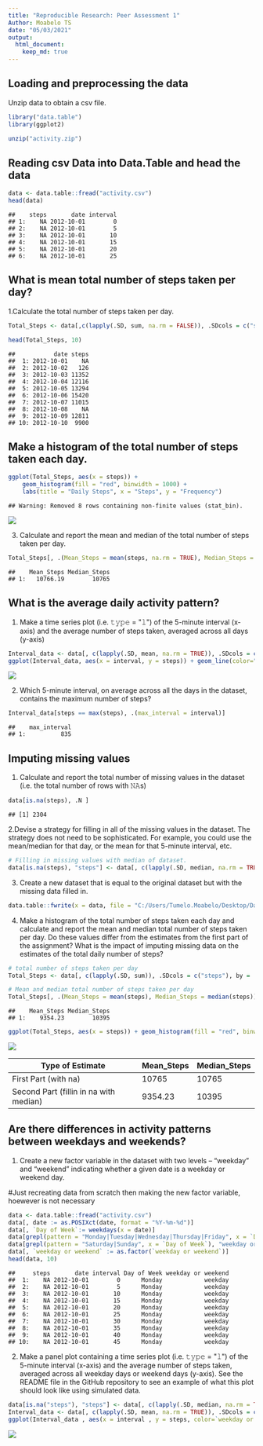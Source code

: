 ```yaml
---
title: "Reproducible Research: Peer Assessment 1"
Author: Moabelo TS
date: "05/03/2021"
output: 
  html_document:
    keep_md: true
---
```



## Loading and preprocessing the data
Unzip data to obtain a csv file.


```r
library("data.table")
library(ggplot2)

unzip("activity.zip")
```

## Reading csv Data into Data.Table and head the data

```r
data <- data.table::fread("activity.csv")
head(data)
```

```
##    steps       date interval
## 1:    NA 2012-10-01        0
## 2:    NA 2012-10-01        5
## 3:    NA 2012-10-01       10
## 4:    NA 2012-10-01       15
## 5:    NA 2012-10-01       20
## 6:    NA 2012-10-01       25
```

## What is mean total number of steps taken per day?
1.Calculate the total number of steps taken per day.


```r
Total_Steps <- data[,c(lapply(.SD, sum, na.rm = FALSE)), .SDcols = c("steps"), by = .(date)] 

head(Total_Steps, 10)
```

```
##           date steps
##  1: 2012-10-01    NA
##  2: 2012-10-02   126
##  3: 2012-10-03 11352
##  4: 2012-10-04 12116
##  5: 2012-10-05 13294
##  6: 2012-10-06 15420
##  7: 2012-10-07 11015
##  8: 2012-10-08    NA
##  9: 2012-10-09 12811
## 10: 2012-10-10  9900
```
## Make a histogram of the total number of steps taken each day.


```r
ggplot(Total_Steps, aes(x = steps)) +
    geom_histogram(fill = "red", binwidth = 1000) +
    labs(title = "Daily Steps", x = "Steps", y = "Frequency")
```

```
## Warning: Removed 8 rows containing non-finite values (stat_bin).
```

![](PA1_template_files/figure-html/unnamed-chunk-4-1.png)<!-- -->


3. Calculate and report the mean and median of the total number of steps taken per day.


```r
Total_Steps[, .(Mean_Steps = mean(steps, na.rm = TRUE), Median_Steps = median(steps, na.rm = TRUE))]
```

```
##    Mean_Steps Median_Steps
## 1:   10766.19        10765
```

## What is the average daily activity pattern?

1. Make a time series plot (i.e. 𝚝𝚢𝚙𝚎 = "𝚕") of the 5-minute interval (x-axis) and the average number of steps taken, averaged across all days (y-axis)


```r
Interval_data <- data[, c(lapply(.SD, mean, na.rm = TRUE)), .SDcols = c("steps"), by = .(interval)] 
ggplot(Interval_data, aes(x = interval, y = steps)) + geom_line(color="red", size=1) + labs(title = "Avg. Daily Steps", x = "Interval", y = "Avg. Steps per day")
```

![](PA1_template_files/figure-html/unnamed-chunk-6-1.png)<!-- -->

2. Which 5-minute interval, on average across all the days in the dataset, contains the maximum number of steps?


```r
Interval_data[steps == max(steps), .(max_interval = interval)]
```

```
##    max_interval
## 1:          835
```






## Imputing missing values
1. Calculate and report the total number of missing values in the dataset (i.e. the total number of rows with 𝙽𝙰s)


```r
data[is.na(steps), .N ]
```

```
## [1] 2304
```

2.Devise a strategy for filling in all of the missing values in the dataset. The strategy does not need to be sophisticated. For example, you could use the mean/median for that day, or the mean for that 5-minute interval, etc.


```r
# Filling in missing values with median of dataset. 
data[is.na(steps), "steps"] <- data[, c(lapply(.SD, median, na.rm = TRUE)), .SDcols = c("steps")]
```

3. Create a new dataset that is equal to the original dataset but with the missing data filled in.


```r
data.table::fwrite(x = data, file = "C:/Users/Tumelo.Moabelo/Desktop/Data Science/Reproducible Research/Week2/Project1/tidydata.CSV", quote = FALSE)
```

4. Make a histogram of the total number of steps taken each day and calculate and report the mean and median total number of steps taken per day. Do these values differ from the estimates from the first part of the assignment? What is the impact of imputing missing data on the estimates of the total daily number of steps?


```r
# total number of steps taken per day
Total_Steps <- data[, c(lapply(.SD, sum)), .SDcols = c("steps"), by = .(date)]

# Mean and median total number of steps taken per day
Total_Steps[, .(Mean_Steps = mean(steps), Median_Steps = median(steps))]
```

```
##    Mean_Steps Median_Steps
## 1:    9354.23        10395
```

```r
ggplot(Total_Steps, aes(x = steps)) + geom_histogram(fill = "red", binwidth = 1000) + labs(title = "Daily Steps", x = "Steps", y = "Frequency")
```

![](PA1_template_files/figure-html/unnamed-chunk-11-1.png)<!-- -->

Type of Estimate | Mean_Steps | Median_Steps
--- | --- | ---
First Part (with na) | 10765 | 10765
Second Part (fillin in na with median) | 9354.23 | 10395


## Are there differences in activity patterns between weekdays and weekends?
1. Create a new factor variable in the dataset with two levels – “weekday” and “weekend” indicating whether a given date is a weekday or weekend day.

#Just recreating data from scratch then making the new factor variable, hoewever is not necessary

```r
data <- data.table::fread("activity.csv")
data[, date := as.POSIXct(date, format = "%Y-%m-%d")]
data[, `Day of Week`:= weekdays(x = date)]
data[grepl(pattern = "Monday|Tuesday|Wednesday|Thursday|Friday", x = `Day of Week`), "weekday or weekend"] <- "weekday"
data[grepl(pattern = "Saturday|Sunday", x = `Day of Week`), "weekday or weekend"] <- "weekend"
data[, `weekday or weekend` := as.factor(`weekday or weekend`)]
head(data, 10)
```

```
##     steps       date interval Day of Week weekday or weekend
##  1:    NA 2012-10-01        0      Monday            weekday
##  2:    NA 2012-10-01        5      Monday            weekday
##  3:    NA 2012-10-01       10      Monday            weekday
##  4:    NA 2012-10-01       15      Monday            weekday
##  5:    NA 2012-10-01       20      Monday            weekday
##  6:    NA 2012-10-01       25      Monday            weekday
##  7:    NA 2012-10-01       30      Monday            weekday
##  8:    NA 2012-10-01       35      Monday            weekday
##  9:    NA 2012-10-01       40      Monday            weekday
## 10:    NA 2012-10-01       45      Monday            weekday
```
2. Make a panel plot containing a time series plot (i.e. 𝚝𝚢𝚙𝚎 = "𝚕") of the 5-minute interval (x-axis) and the average number of steps taken, averaged across all weekday days or weekend days (y-axis). See the README file in the GitHub repository to see an example of what this plot should look like using simulated data.


```r
data[is.na("steps"), "steps"] <- data[, c(lapply(.SD, median, na.rm = TRUE)), .SDcols = c("steps")]
Interval_data <- data[, c(lapply(.SD, mean, na.rm = TRUE)), .SDcols = c("steps"), by = .(interval, `weekday or weekend`)] 
ggplot(Interval_data , aes(x = interval , y = steps, color=`weekday or weekend`)) + geom_line() + labs(title = "Avg. Daily Steps by Weektype", x = "Interval", y = "No. of Steps") + facet_wrap(~`weekday or weekend` , ncol = 1, nrow=2)
```

![](PA1_template_files/figure-html/unnamed-chunk-13-1.png)<!-- -->




